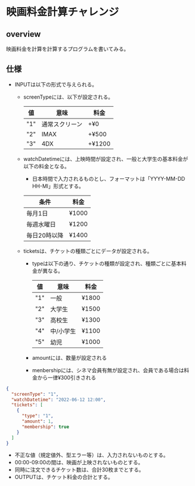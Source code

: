 # 映画料金計算チャレンジ
## overview
映画料金を計算を計算するプログラムを書いてみる。

## 仕様
* INPUTは以下の形式で与えられる。
  * screenTypeには、以下が設定される。
  
    | 値 | 意味 | 料金 |
    | ---- | --- | --- |
    | "1" | 通常スクリーン | +¥0 |
    | "2" | IMAX | +¥500 |
    | "3" | 4DX | +¥1200 |
  
  * watchDatetimeには、上映時間が設定され、一般と大学生の基本料金が以下の料金となる。 
    * 日本時間で入力されるものとし、フォーマットは「YYYY-MM-DD HH-MI」形式とする。

    | 条件 | 料金 |
    | ---- | --- |
    | 毎月1日 | ¥1000 |
    | 毎週水曜日 | ¥1200 |
    | 毎日20時以降 | ¥1400 |
  
  * ticketsは、チケットの種類ごとにデータが設定される。
    * typeは以下の通り、チケットの種類が設定され、種類ごとに基本料金が異なる。

      | 値 | 意味 | 料金 |
      | ---- | --- | --- |
      | "1" | 一般 | ¥1800 |
      | "2" | 大学生 | ¥1500 |
      | "3" | 高校生 | ¥1300 |
      | "4" | 中/小学生 | ¥1100 |
      | "5" | 幼児 | ¥1000 |

    * amountには、数量が設定される
    * menbershipには、シネマ会員有無が設定され、会員である場合は料金から一律¥300引きされる

```json
{
  "screenType": "1",
  "watchDatetime": "2022-06-12 12:00", 
  "tickets": [
    {
      "type": "1",
      "amount": 1,
      "membership": true
    }
  ]
}
```

* 不正な値（規定値外、型エラー等）は、入力されないものとする。
* 00:00-09:00の間は、映画が上映されないものとする。
* 同時に注文できるチケット数は、合計30枚までとする。
* OUTPUTは、チケット料金の合計とする。